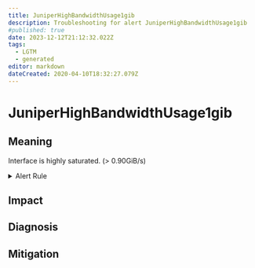 ```yaml
---
title: JuniperHighBandwidthUsage1gib
description: Troubleshooting for alert JuniperHighBandwidthUsage1gib
#published: true
date: 2023-12-12T21:12:32.022Z
tags: 
  - LGTM
  - generated
editor: markdown
dateCreated: 2020-04-10T18:32:27.079Z
---
```


# JuniperHighBandwidthUsage1gib

## Meaning
[//]: # "Short paragraph that explains what the alert means"
Interface is highly saturated. (> 0.90GiB/s)

<details>
  <summary>Alert Rule</summary>

{{% rule "juniper/czerwonk-junos-exporter.yml" "JuniperHighBandwidthUsage1gib" %}}

<!-- Rule when generated

```yaml
alert: JuniperHighBandwidthUsage1gib
expr: rate(junos_interface_transmit_bytes[1m]) * 8 > 1e+9 * 0.90
for: 1m
labels:
    severity: critical
annotations:
    summary: Juniper high Bandwidth Usage 1GiB (instance {{ $labels.instance }})
    description: |-
        Interface is highly saturated. (> 0.90GiB/s)
          VALUE = {{ $value }}
          LABELS = {{ $labels }}
    runbook: https://github.com/srerun/prometheus-alerts/blob/main/content/runbooks/czerwonk-junos-exporter/JuniperHighBandwidthUsage1gib.md

```

-->

</details>


## Impact
[//]: # "What could / will happen if the alert is not addressed"



## Diagnosis
[//]: # "Steps to take to identify the cause of the problem"



## Mitigation
[//]: # "The steps necessary to resolve the alert"
